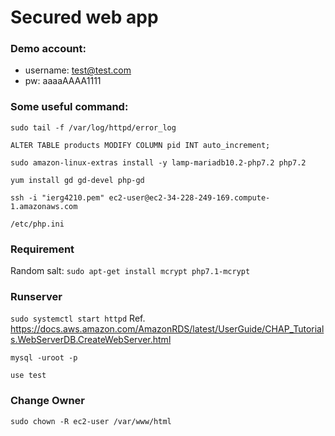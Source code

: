 # Secured web app

### Demo account:
- username: test@test.com
- pw: aaaaAAAA1111

### Some useful command:

`sudo tail -f /var/log/httpd/error_log`

`ALTER TABLE products MODIFY COLUMN pid INT auto_increment;
`

`sudo amazon-linux-extras install -y lamp-mariadb10.2-php7.2 php7.2
`

`yum install gd gd-devel php-gd
`

`ssh -i "ierg4210.pem" ec2-user@ec2-34-228-249-169.compute-1.amazonaws.com`


 `/etc/php.ini`
### Requirement
Random salt:
`sudo apt-get install mcrypt php7.1-mcrypt`

### Runserver
`sudo systemctl start httpd`
Ref. https://docs.aws.amazon.com/AmazonRDS/latest/UserGuide/CHAP_Tutorials.WebServerDB.CreateWebServer.html

`mysql -uroot -p`

`use test`

### Change Owner
`sudo chown -R ec2-user /var/www/html`
